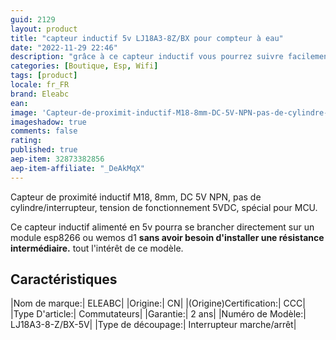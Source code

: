 ```yaml
---
guid: 2129
layout: product  
title: "capteur inductif 5v LJ18A3-8Z/BX pour compteur à eau"
date: "2022-11-29 22:46"
description: "grâce à ce capteur inductif vous pourrez suivre facilement vos consommations d'eau sur votre assistant domotique préféré"
categories: [Boutique, Esp, Wifi]
tags: [product]
locale: fr_FR
brand: Eleabc
ean: 
image: 'Capteur-de-proximit-inductif-M18-8mm-DC-5V-NPN-pas-de-cylindre-interrupteur-tension-de-fonctionnement.jpg'
imageshadow: true
comments: false
rating:  
published: true
aep-item: 32873382856
aep-item-affiliate: "_DeAkMqX"
---
```


Capteur de proximité inductif M18, 8mm, DC 5V NPN, pas de cylindre/interrupteur, tension de fonctionnement 5VDC, spécial pour MCU.

Ce capteur inductif alimenté en 5v pourra se brancher directement sur un module esp8266 ou wemos d1 **sans avoir besoin d'installer une résistance intermédiaire.** tout l'intérêt de ce modèle.

## Caractéristiques

|Nom de marque:| ELEABC|
|Origine:| CN| 
|(Origine)Certification:| CCC|
|Type D'article:| Commutateurs|
|Garantie:| 2 ans|
|Numéro de Modèle:| LJ18A3-8-Z/BX-5V|
|Type de découpage:| Interrupteur marche/arrêt|
